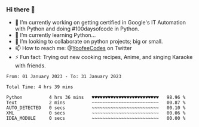 ### Hi there 👋

<!--
**Sara-Pak/Sara-Pak** is a ✨ _special_ ✨ repository because its `README.md` (this file) appears on your GitHub profile.

Here are some ideas to get you started:
- 🤔 I’m looking for help with ...
- 💬 Ask me about ...
- 😄 Pronouns: ...
-->

- 🔭 I’m currently working on getting certified in Google's IT Automation with Python and doing #100daysofcode in Python. 
- 🌱 I’m currently learning Python...
- 👯 I’m looking to collaborate on python projects; big or small.
- 📫 How to reach me: @[YoofeeCodes](https://twitter.com/YoofeeCodes) on Twitter
- ⚡ Fun fact: Trying out new cooking recipes, Anime, and singing Karaoke with friends.


<!--START_SECTION:waka-->

```text
From: 01 January 2023 - To: 31 January 2023

Total Time: 4 hrs 39 mins

Python          4 hrs 36 mins   ♥♥♥♥♥♥♥♥♥♥♥♥♥♥♥♥♥♥♥♥♥♥♥♥♥   98.96 %
Text            2 mins          ~~~~~~~~~~~~~~~~~~~~~~~~~   00.87 %
AUTO_DETECTED   0 secs          ~~~~~~~~~~~~~~~~~~~~~~~~~   00.10 %
XML             0 secs          ~~~~~~~~~~~~~~~~~~~~~~~~~   00.06 %
IDEA_MODULE     0 secs          ~~~~~~~~~~~~~~~~~~~~~~~~~   00.00 %
```

<!--END_SECTION:waka-->
